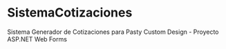 # SistemaCotizaciones
Sistema Generador de Cotizaciones para Pasty Custom Design - Proyecto ASP.NET Web Forms
